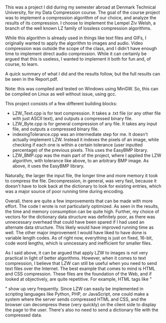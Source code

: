 This was a project I did during my semester abroad at Denmark Technical University, for my Data Compression course. The goal of the course project was to implement a compression algorithm of our choice, and analyze the results of its compression. I choose to implement the Lempel Ziv Welsh, a branch of the well known LZ family of lossless compression algorithms. 

While this algorithm is already used in things like text files and GIFs, I originally wanted to apply the algorithm to images and audio. Video compression was outside the scope of the class, and I didn't have enough time to implement direct audio compression. While it can certainly be argued that this is useless, I wanted to implement it both for fun and, of course, to learn.

A quick summary of what I did and the results follow, but the full results can be seen in the Report.pdf.

Note: this was compiled and tested on Windows using MinGW. So, this can be compiled on Linux as well without issue, using gcc. 

This project consists of a few different building blocks:
* LZW_Text.cpp is for text compression. It takes a .txt file (or any other file with just ASCII text), and outputs a compressed binary file.
* LZW_Byte.cpp is for general compression of any file. It takes any input file, and outputs a compressed binary file.
* indexingTolerance.cpp was an intermediate step for me. It doesn't actually implement LZW. Instead it indexes the pixels of an image, while checking if each one is within a certain tolerance (user inputted percentage) of the previous pixels. This uses the EasyBMP library.
* LZW_BMP.cpp was the main part of the project, where I applied the LZW algorithm, with tolerance like above, to an arbitrary BMP image. As above, it uses the EasyBMP library.

Naturally, the larger the input file, the longer time and more memory it took to compress the file. Decompression, in general, was very fast, because it doesn't have to look back at the dictionary to look for existing entries, which was a major source of poor running time during encoding. 

Overall, there are quite a few improvements that can be made with more effort. The code I wrote is not particularly optimized. As seen in the results, the time and memory consumption can be quite high. Further, my choice of vectors for the dictionary data structure was definitely poor, as there was unnecessary overhead that could have been spared if I had used an alternate data structure. This likely would have improved running time as well. The other major improvement I would have liked to have done is variable length codes. As of right now, everything is just on fixed, 16-bit, code word lengths, which is unncessary and inefficient for smaller files.

As I said above, it can be argued that apply LZW to images is not very practical in light of better algorithms. However, when it comes to text compression, I believe that LZW can still be useful when you need to send text files over the Internet. The best example that comes to mind is HTML and CSS compression. These files are the foundation of the Web, and if looked at objectively, are quite repetitive. For example, HTML tags like "<p>" show up very frequently. Since LZW can easily be implemented in scripting languages like Python, PHP, or JavaScript, one could make a system where the server sends compressed HTML and CSS, and the browser can decompress these (very quickly) on the client side to display the page to the user. There's also no need to send a dictionary file with the compressed data.